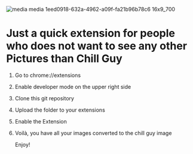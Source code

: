 
![media media 1eed0918-632a-4962-a09f-fa21b96b78c6 16x9_700](https://github.com/user-attachments/assets/5ec2ae20-887e-466d-aae3-f68507e83aaf)


# **Just a quick extension for people who does not want to see any other Pictures than Chill Guy**


1. Go to chrome://extensions
2. Enable developer mode on the upper right side
3. Clone this git repository
4. Upload the folder to your extensions
5. Enable the Extension
6. Voilà, you have all your images converted to the chill guy image


   Enjoy!
